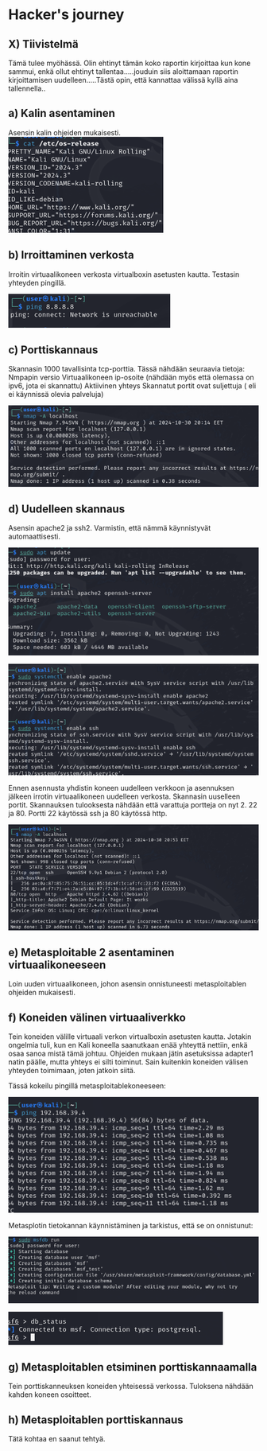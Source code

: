 
# Hacker's journey
## X) Tiivistelmä
Tämä tulee myöhässä. Olin ehtinyt tämän koko raportin kirjoittaa kun kone sammui, enkä ollut ehtinyt tallentaa.....jouduin siis aloittamaan raportin kirjoittamisen uudelleen.....Tästä opin, että kannattaa välissä kyllä aina tallennella..

## a) Kalin asentaminen
Asensin kalin ohjeiden mukaisesti.
![kuvateksti](https://github.com/JohannaLap/H1---Hacker-s-journey/blob/main/kali.png)

## b) Irroittaminen verkosta
Irroitin virtuaalikoneen verkosta virtualboxin asetusten kautta.
Testasin yhteyden pingillä.

![kuvateksti](https://github.com/JohannaLap/H1---Hacker-s-journey/blob/main/ping%20kali.png)

## c) Porttiskannaus

Skannasin 1000 tavallisinta tcp-porttia.
Tässä nähdään seuraavia tietoja: 
Nmpapin versio
Virtuaalikoneen ip-osoite (nähdään myös että olemassa on ipv6, jota ei skannattu) 
Aktiivinen yhteys
Skannatut portit ovat suljettuja ( eli ei käynnissä olevia palveluja)

![kuvateksti](https://github.com/JohannaLap/H1---Hacker-s-journey/blob/main/nmap.png)

## d) Uudelleen skannaus
Asensin apache2 ja ssh2. Varmistin, että nämmä käynnistyvät automaattisesti. 

![kuvateksti](https://github.com/JohannaLap/H1---Hacker-s-journey/blob/main/pakettien%20asennus.png)

![kuvateksti](https://github.com/JohannaLap/H1---Hacker-s-journey/blob/d26d3e4089cdf9b29ccb6ab33fb1350881a7f3c0/enable%20apache2%20enable%20ssh.png)

Ennen asennusta yhdistin koneen uudelleen verkkoon ja asennuksen jälkeen irrotin virtuaalikoneen uudelleen verkosta. 
Skannasin uuselleen portit. 
Skannauksen tulooksesta nähdään että varattuja portteja on nyt 2. 22 ja 80. Portti 22 käytössä ssh ja 80 käytössä http. 

![kuvateksti](https://github.com/JohannaLap/H1---Hacker-s-journey/blob/main/nmap%20localhost%20uusi.png)

## e) Metasploitable 2 asentaminen virtuaalikoneeseen
Loin uuden virtuaalikoneen, johon asensin onnistuneesti metasploitablen ohjeiden mukaisesti.


## f) Koneiden välinen virtuaaliverkko
Tein koneiden välille virtuaali verkon virtualboxin asetusten kautta.
Jotakin ongelmia tuli, kun en Kali koneella saanutkaan enää yhteyttä nettiin, enkä osaa sanoa mistä tämä johtuu. Ohjeiden mukaan jätin asetuksissa adapter1 natin päälle, mutta yhteys ei silti toiminut. 
Sain kuitenkin koneiden välisen yhteyden toimimaan, joten jatkoin siitä.

Tässä kokeilu pingillä metasploitablekoneeseen:

![kuvateksti](https://github.com/JohannaLap/H1---Hacker-s-journey/blob/main/ping%20to%20m.png)

Metasplotin tietokannan käynnistäminen ja tarkistus, että se on onnistunut: 

![kuvateksti](https://github.com/JohannaLap/H1---Hacker-s-journey/blob/main/msf%20run.png)

![kuvateksti](https://github.com/JohannaLap/H1---Hacker-s-journey/blob/main/dbstatus.png)


## g) Metasploitablen etsiminen porttiskannaamalla
Tein porttiskanneuksen koneiden yhteisessä verkossa. Tuloksena nähdään kahden koneen osoitteet.

## h) Metasploitablen porttiskannaus
Tätä kohtaa en saanut tehtyä.


